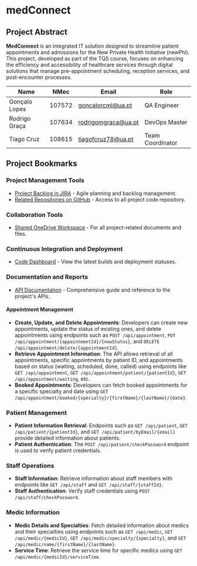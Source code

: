 # medConnect

## Project Abstract
**MedConnect** is an integrated IT solution designed to streamline patient appointments and admissions for the New Private Health Initiative (newPhi). This project, developed as part of the TQS course, focuses on enhancing the efficiency and accessibility of healthcare services through digital solutions that manage pre-appointment scheduling, reception services, and post-encounter processes.



| Name | NMec | Email | Role |
|------|------|------|------|
| Gonçalo Lopes | 107572 | goncalorcml@ua.pt | QA Engineer |
| Rodrigo Graça | 107634 | rodrigomgraca@ua.pt | DevOps Master |
| Tiago Cruz | 108615 | tiagofcruz78@ua.pt | Team Coordinator |


## Project Bookmarks

### Project Management Tools
- [Project Backlog in JIRA](https://tiagofcruz78.atlassian.net/jira/software/projects/SCRUM/boards/1/backlog) - Agile planning and backlog management.
- [Related Repositories on GitHub](https://github.com/TiagoC18/newPhi) - Access to all project code repository.

### Collaboration Tools
- [Shared OneDrive Workspace](https://uapt33090-my.sharepoint.com/:f:/g/personal/tiagofcruz78_ua_pt/EnM4OJ3Awo1MlxC3y3Ngl4gBxEy2cs4P3P8LqFD5uM0VMQ?e=RpWfc4) - For all project-related documents and files.

### Continuous Integration and Deployment
- [Code Dashboard](https://sonarcloud.io/project/overview?id=TiagoC18_medConnect) - View the latest builds and deployment statuses.


### Documentation and Reports
- [API Documentation](http://localhost:8080/swagger-ui/index.html) - Comprehensive guide and reference to the project's APIs.

#### Appointment Management
- **Create, Update, and Delete Appointments**: Developers can create new appointments, update the status of existing ones, and delete appointments using endpoints such as `POST /api/appointment`, `PUT /api/appointment/{appointmentId}/{newStatus}`, and `DELETE /api/appointment/delete/{appointmentId}`.
- **Retrieve Appointment Information**: The API allows retrieval of all appointments, specific appointments by patient ID, and appointments based on status (waiting, scheduled, done, called) using endpoints like `GET /api/appointment`, `GET /api/appointment/patient/{patientId}`, `GET /api/appointment/waiting`, etc.
- **Booked Appointments**: Developers can fetch booked appointments for a specific specialty and date using `GET /api/appointment/booked/{specialty}/{firstName}/{lastName}/{date}`.


### Patient Management
- **Patient Information Retrieval**: Endpoints such as `GET /api/patient`, `GET /api/patient/{patientId}`, and `GET /api/patient/byEmail/{email}` provide detailed information about patients.
- **Patient Authentication**: The `POST /api/patient/checkPassword` endpoint is used to verify patient credentials.


### Staff Operations
- **Staff Information**: Retrieve information about staff members with endpoints like `GET /api/staff` and `GET /api/staff/{staffId}`.
- **Staff Authentication**: Verify staff credentials using `POST /api/staff/checkPassword`.



### Medic Information
- **Medic Details and Specialties**: Fetch detailed information about medics and their specialties using endpoints such as `GET /api/medic`, `GET /api/medic/{medicId}`, `GET /api/medic/specialty/{specialty}`, and `GET /api/medic/name/{firstName}/{lastName}`.
- **Service Time**: Retrieve the service time for specific medics using `GET /api/medic/{medicId}/serviceTime`.


